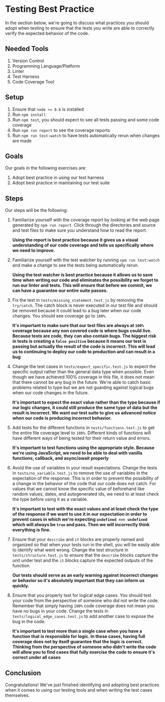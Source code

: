 # Testing Best Practice

In the section below, we're going to discuss what practices you should adopt when testing to ensure that the tests you write are able to correctly verify the expected behavior of the code.

## Needed Tools

1. Version Control
2. Programming Language/Platform
3. Linter
4. Test Harness
5. Code Coverage Tool

## Setup

1. Ensure that `node >= 8.6` is installed
2. Run `npm install`
3. Run `npm test`, you should expect to see all tests passing and some code coverage
4. Run `npm run report` to see the coverage reports
5. Run `npm run test:watch` to have tests automatically rerun when changes are made

## Goals

Our goals in the following exercises are:

1. Adopt best practice in using our test harness
2. Adopt best practice in maintaining our test suite

## Steps

Our steps will be the following:

1. Familiarize yourself with the coverage report by looking at the web page generated by `npm run report`. Click through the directories and source and test files to make sure you understand how to read the report.
    
    **Using the report is best practice because it gives us a visual understanding of our code coverage and tells us specifically where we need to improve.**
2. Familiarize yourself with the test watcher by running `npm run test:watch` and make a change to see the tests being automatically rerun.

    **Using the test watcher is best practice because it allows us to save time when writing our code and eliminates the possibility we forget to run our linter and tests. This will ensure that before we commit, we can have a guarantee our entire suite passes.**
3. Fix the test in `tests/missing_statement.test.js` by removing the `try/catch`. The catch block is never executed in our test file and should be removed because it could lead to a bug later when our code changes. You should see coverage go to `100%`.

    **It's important to make sure that our test files are always at `100%` coverage because any non covered code is where bugs could live. Because tests are code, they can also contain bugs. The biggest risk in tests is creating a `false positive` because it means our test is passing but actually the result of the code is incorrect. This will lead us to continuing to deploy our code to production and can result in a bug**
    
4. Change the test cases in `tests/expect_specific.test.js` to expect the specific output rather than the general data type when possible. Even though we have achieved 100% coverage in this file, it does not mean that there cannot be any bug in the future. We're able to catch basic problems related to type but we are not guarding against logical bugs when our code changes in the future.

	**It's important to expect the exact value rather than the type because if our logic changes, it could still produce the same type of data but the result is incorrect. We want our test suite to give us advanced notice when our code is producing incorrect behavior.**
	
5. Add tests for the different functions in `tests/functions.test.js` to get the entire file coverage level to `100%`. Different kinds of functions will have different ways of being tested for their return value and errors.

	**It's important to test functions using the appropriate style. Because we're using JavaScript, we need to be able to deal with vanilla functions, callback, and async/await properly**
	
6. Avoid the use of variables in your result expectations. Change the tests in `tests/no_variable.test.js` to remove the use of variables in the expectation of the response. This is in order to prevent the possibility of a change in the behavior of the code that our code does not catch. For values that we cannot know the specific value of beforehand like random values, dates, and autogenerated ids, we need to at least check the type before using it as a variable.

	**It's important to test with the exact values and at least check the type of the response if we want to use it in our expectation in order to prevent cases in which we're expecting `undefined === undefined` which will always be `true` and pass. Then we will incorrectly think everything is fine.**

7. Ensure that your `describe` and `it` blocks are properly named and organized so that when your tests run in the shell, you will be easily able to identify what went wrong. Change the test structure in `tests/structure.test.js` to ensure that the `describe` blocks capture the unit under test and the `it` blocks capture the expected outputs of the function.

	**Our tests should serve as an early warning against incorrect changes or behavior so it's absolutely important that they can inform us quickly.**

8. Ensure that you properly test for logical edge cases. You should test your code from the perspective of someone who did not write the code. Remember that simply having `100%` code coverage does not mean you have no bugs in your code. Change the tests in `tests/logical_edge_cases.test.js` to add another case to expose the bug in the code.

	**It's important to test more than a single case when you have a function that is responsible for logic. In these cases, having full coverage does not by itself guarantee that the logic is correct. Thinking from the perspective of someone who didn't write the code will allow you to find cases that fully exercise the code to ensure it's correct under all cases**

## Conclusion

Congratulations! We've just finished identifying and adopting best practices when it comes to using our testing tools and when writing the test cases themselves.